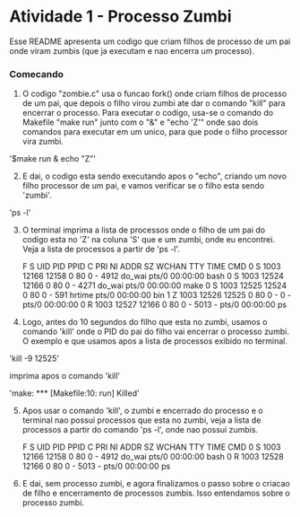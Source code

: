 # Atividade 1 - Processo Zumbi

Esse README apresenta um codigo que criam filhos de processo de um pai onde viram zumbis (que ja executam e nao encerra um processo).

### Comecando

1. O codigo "zombie.c" usa o funcao fork() onde criam filhos de processo de um pai, que depois o filho virou zumbi ate dar o comando "kill" para encerrar o processo. Para executar o codigo, usa-se o comando do Makefile "make run" junto com o "&" e "echo 'Z'" onde sao dois comandos para executar em um unico, para que pode o filho processor vira zumbi.

'$make run & echo "Z"'

2. E dai, o codigo esta sendo executando apos o "echo", criando um novo filho processor de um pai, e vamos verificar se o filho esta sendo 'zumbi'.

'ps -l'

3. O terminal imprima a lista de processos onde o filho de um pai do codigo esta no 'Z' na coluna 'S' que e um zumbi, onde eu encontrei. Veja a lista de processos a partir de 'ps -l'.

	F S   UID     PID    PPID  C PRI  NI ADDR SZ WCHAN  TTY          TIME CMD
	0 S  1003   12166   12158  0  80   0 -  4912 do_wai pts/0    00:00:00 bash
	0 S  1003   12524   12166  0  80   0 -  4271 do_wai pts/0    00:00:00 make
	0 S  1003   12525   12524  0  80   0 -   591 hrtime pts/0    00:00:00 bin
	1 Z  1003   12526   12525  0  80   0 -     0 -      pts/0    00:00:00 
	0 R  1003   12527   12166  0  80   0 -  5013 -      pts/0    00:00:00 ps

4. Logo, antes do 10 segundos do filho que esta no zumbi, usamos o comando 'kill' onde o PID do pai do filho vai encerrar o processo zumbi. O exemplo e que usamos apos a lista de processos exibido no terminal.

'kill -9 12525'

imprima apos o comando 'kill'

'make: *** [Makefile:10: run] Killed'

5. Apos usar o comando 'kill', o zumbi e encerrado do processo e o terminal nao possui processos que esta no zumbi, veja a lista de processos a partir do comando 'ps -l', onde nao possui zumbis.

	F S   UID     PID    PPID  C PRI  NI ADDR SZ WCHAN  TTY          TIME CMD
	0 S  1003   12166   12158  0  80   0 -  4912 do_wai pts/0    00:00:00 bash
	0 R  1003   12528   12166  0  80   0 -  5013 -      pts/0    00:00:00 ps

6. E dai, sem processo zumbi, e agora finalizamos o passo sobre o criacao de filho e encerramento de processos zumbis. Isso entendamos sobre o processo zumbi.

